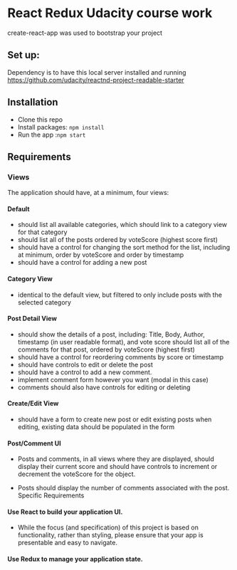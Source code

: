 
# React Redux Udacity course work
create-react-app was used to bootstrap your project

## Set up:
Dependency is to have this local server installed and running
https://github.com/udacity/reactnd-project-readable-starter


## Installation
- Clone this repo
- Install packages: `npm install`
- Run the app :`npm start`

## Requirements

### Views
The application should have, at a minimum, four views:
#### Default
- should list all available categories, which should link to a category view for that category
- should list all of the posts ordered by voteScore (highest score first)
- should have a control for changing the sort method for the list, including at minimum, order by voteScore and order by timestamp
- should have a control for adding a new post

#### Category View
- identical to the default view, but filtered to only include posts with the selected category

#### Post Detail View
- should show the details of a post, including: Title, Body, Author, timestamp (in user readable format), and vote score
should list all of the comments for that post, ordered by voteScore (highest first)
- should have a control for reordering comments by score or timestamp
- should have controls to edit or delete the post
- should have a control to add a new comment.
- implement comment form however you want (modal in this case)
- comments should also have controls for editing or deleting

#### Create/Edit View
- should have a form to create new post or edit existing posts
when editing, existing data should be populated in the form

#### Post/Comment UI
- Posts and comments, in all views where they are displayed, should display their current score and should have controls to increment or decrement the voteScore for the object.

- Posts should display the number of comments associated with the post.
Specific Requirements

#### Use React to build your application UI. 


- While the focus (and specification) of this project is based on functionality, rather than styling, please ensure that your app is presentable and easy to navigate.

#### Use Redux to manage your application state.

